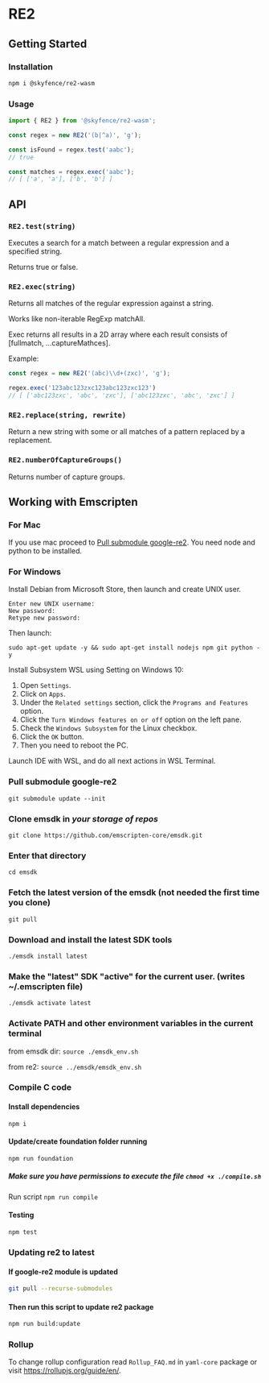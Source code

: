 # RE2

## Getting Started

### Installation

``` bash
npm i @skyfence/re2-wasm
```

### Usage

``` typescript
import { RE2 } from '@skyfence/re2-wasm';

const regex = new RE2('(b|^a)', 'g');

const isFound = regex.test('aabc');
// true

const matches = regex.exec('aabc');
// [ ['a', 'a'], ['b', 'b'] ]
```

## API

### `RE2.test(string)`

Executes a search for a match between a regular expression and a specified string.

Returns true or false.

### `RE2.exec(string)`

Returns all matches of the regular expression against a string.

Works like non-iterable RegExp matchAll.

Exec returns all results in a 2D array where each result consists of [fullmatch, ...captureMathces].

Example:

```typescript
const regex = new RE2('(abc)\\d+(zxc)', 'g');

regex.exec('123abc123zxc123abc123zxc123')
// [ ['abc123zxc', 'abc', 'zxc'], ['abc123zxc', 'abc', 'zxc'] ]
```

### `RE2.replace(string, rewrite)`

Return a new string with some or all matches of a pattern replaced by a replacement.

### `RE2.numberOfCaptureGroups()`

Returns number of capture groups.

## Working with Emscripten

### For Mac

If you use mac proceed to [Pull submodule google-re2](#pull-submodule-google-re2).
You need node and python to be installed.

### For Windows

Install Debian from Microsoft Store, then launch and create UNIX user.
```
Enter new UNIX username:
New password:
Retype new password:
```

Then launch:
```
sudo apt-get update -y && sudo apt-get install nodejs npm git python -y
```

Install Subsystem WSL using Setting on Windows 10:

1. Open `Settings`.
2. Click on `Apps`.
3. Under the `Related settings` section, click the `Programs and Features` option.
4. Click the `Turn Windows features on or off` option on the left pane.
5. Check the `Windows Subsystem` for the Linux checkbox.
6. Click the `OK` button.
7. Then you need to reboot the PC.

Launch IDE with WSL, and do all next actions in WSL Terminal.

### Pull submodule google-re2

`git submodule update --init`

### Clone emsdk in _your storage of repos_

`git clone https://github.com/emscripten-core/emsdk.git`

### Enter that directory

`cd emsdk`

### Fetch the latest version of the emsdk (not needed the first time you clone)

`git pull`

### Download and install the latest SDK tools

`./emsdk install latest`

### Make the "latest" SDK "active" for the current user. (writes ~/.emscripten file)

`./emsdk activate latest`

### Activate PATH and other environment variables in the current terminal

from emsdk dir:
`source ./emsdk_env.sh`

from re2:
`source ../emsdk/emsdk_env.sh`

### Compile C code

#### Install dependencies

`npm i`

#### Update/create foundation folder running

`npm run foundation`

##### Make sure you have permissions to execute the file `chmod +x ./compile.sh`

Run script `npm run compile`

#### Testing

`npm test`

### Updating re2 to latest

#### If google-re2 module is updated

```bash
git pull --recurse-submodules
```

#### Then run this script to update re2 package

```bash
npm run build:update
```

### Rollup

To change rollup configuration read `Rollup_FAQ.md` in `yaml-core` package or visit https://rollupjs.org/guide/en/.